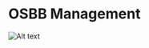 # OSBB Management

![Alt text](https://github.com/Yuriy-Pelekh/step-osbb/blob/master/img/screenshot.png?raw=true "Optional Title")
